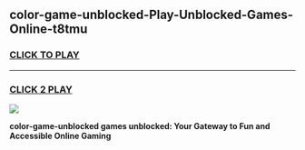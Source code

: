 
## color-game-unblocked-Play-Unblocked-Games-Online-t8tmu
<h3>
<a href="https://premium76.site?title=color-game-unblocked&ref=25A">CLICK TO PLAY</a></h3>
<hr>

<h3>
<a href="https://premium76.site?title=color-game-unblocked&ref=25A">CLICK 2 PLAY</a>
  
</h3>

<a href="https://premium76.site?title=color-game-unblocked&ref=25A"><img src="https://clearcache.store/games.png"></a>


**color-game-unblocked games unblocked: Your Gateway to Fun and Accessible Online Gaming**
